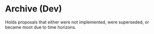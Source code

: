 # Archive (Dev)

Holds proposals that either were not implemented, were superseded, or became moot due to time horizons.